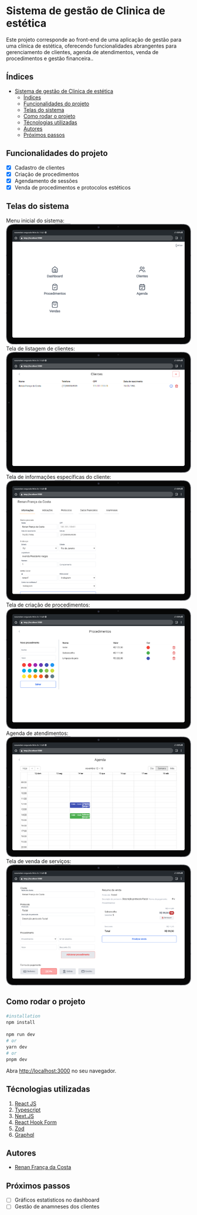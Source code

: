 # Sistema de gestão de Clinica de estética

Este projeto corresponde ao front-end de uma aplicação de gestão para uma clínica de estética, oferecendo funcionalidades abrangentes para gerenciamento de clientes, agenda de atendimentos, venda de procedimentos e gestão financeira..

## Índices

- [Sistema de gestão de Clinica de estética](#sistema-de-gestão-de-clinica-de-estética)
  - [Índices](#índices)
  - [Funcionalidades do projeto](#funcionalidades-do-projeto)
  - [Telas do sistema](#telas-do-sistema)
  - [Como rodar o projeto](#como-rodar-o-projeto)
  - [Técnologias utilizadas](#técnologias-utilizadas)
  - [Autores](#autores)
  - [Próximos passos](#próximos-passos)
## Funcionalidades do projeto

- [x] Cadastro de clientes
- [x] Criação de procedimentos
- [x] Agendamento de sessões
- [x] Venda de procedimentos e protocolos estéticos

## Telas do sistema

Menu inicial do sistema:
<img src="assets/mobile.png" alt="Menu inicial"/>
Tela de listagem de clientes:
<img src="assets/mobile%20(1).png" alt="Tela de listagem de clientes"/>
Tela de informações específicas do cliente:
<img src="assets/mobile%20(2).png" alt="Informações do cliente"/>
Tela de criação de procedimentos:
<img src="assets/mobile%20(3).png" alt="Criação de procedimentos"/>
Agenda de atendimentos:
<img src="assets/mobile%20(4).png" alt="Agenda de atendimentos"/>
Tela de venda de serviços:
<img src="assets/mobile%20(5).png" alt="Venda de serviços"/>

## Como rodar o projeto

```bash
#installation
npm install

npm run dev
# or
yarn dev
# or
pnpm dev
```

Abra [http://localhost:3000](http://localhost:3000) no seu navegador.

## Técnologias utilizadas

 1. [React JS](https://pt-br.legacy.reactjs.org/)
 2. [Typescript](https://www.typescriptlang.org/)
 3. [Next.JS](https://nextjs.org/)
 4. [React Hook Form](https://react-hook-form.com/)
 5. [Zod](https://zod.dev/)
 6. [Graphql](https://graphql.org/)

## Autores

- [Renan França da Costa](https://www.linkedin.com/in/renan-fran%C3%A7a-da-costa-27b49a187/)

## Próximos passos

- [ ] Gráficos estatisticos no dashboard
- [ ] Gestão de anamneses dos clientes
